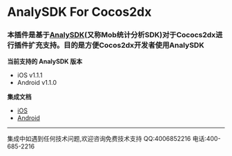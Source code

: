 # AnalySDK For Cocos2dx
### 本插件是基于[AnalySDK](http://analysdk.mob.com/)(又称Mob统计分析SDK)对于Cococs2dx进行插件扩充支持。目的是方便Cocos2dx开发者使用AnalySDK

**当前支持的 AnalySDK 版本**

- iOS v1.1.1
- Android v1.1.0

**集成文档**

- [iOS](http://wiki.mob.com/analysdk-ios-for-cocos2dx/)
- [Android](http://wiki.mob.com/analysdk-android-for-cocos2d-x/)

- - - - - - - - - - - -
集成中如遇到任何技术问题,欢迎咨询免费技术支持
QQ:4006852216
电话:400-685-2216


